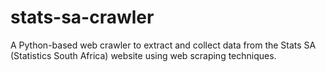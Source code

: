 # stats-sa-crawler
A Python-based web crawler to extract and collect data from the Stats SA (Statistics South Africa) website using web scraping techniques.
